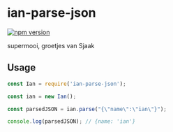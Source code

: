 # ian-parse-json

[![npm version](https://badge.fury.io/js/ian-parse-json.svg)](https://badge.fury.io/js/ian-parse-json)

supermooi, groetjes van Sjaak

## Usage

```javascript
const Ian = require('ian-parse-json');

const ian = new Ian();

const parsedJSON = ian.parse("{\"name\":\"ian\"}");

console.log(parsedJSON); // {name: 'ian'}
```
